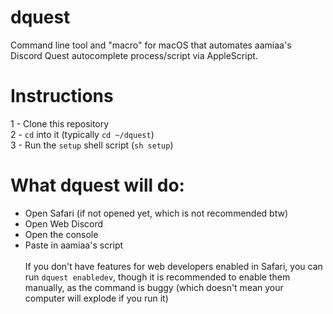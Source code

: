 # dquest
Command line tool and "macro" for macOS that automates aamiaa's Discord Quest autocomplete process/script via AppleScript.

# Instructions
1 - Clone this repository \
2 - ```cd``` into it (typically ```cd ~/dquest```) \
3 - Run the ```setup``` shell script (```sh setup```)

# What dquest will do:
- Open Safari (if not opened yet, which is not recommended btw)
- Open Web Discord
- Open the console
- Paste in aamiaa's script \
\
If you don't have features for web developers enabled in Safari, you can run ```dquest enabledev```, though it is recommended
to enable them manually, as the command is buggy (which doesn't mean your computer will explode if you run it)
